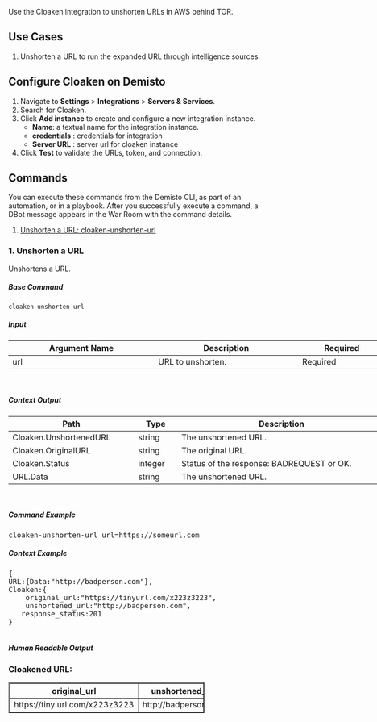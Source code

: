 <p>Use the Cloaken integration to unshorten URLs in AWS behind TOR.</p>
<h2>Use Cases</h2>
<ol>
<li>Unshorten a URL to run the expanded URL through intelligence sources.</li>
</ol>
<h2>Configure Cloaken on Demisto</h2>
<ol>
<li>Navigate to<span> </span><strong>Settings</strong><span> </span>&gt;<span> </span><strong>Integrations</strong><span> </span>&gt;<span> </span><strong>Servers &amp; Services</strong>.</li>
<li>Search for Cloaken.</li>
<li>Click<span> </span><strong>Add instance</strong><span> </span>to create and configure a new integration instance.
<ul>
<li>
<strong>Name</strong>: a textual name for the integration instance.</li>
<li>
<strong>credentials</strong><span> </span>: credentials for integration</li>
<li>
<strong>Server URL</strong><span> </span>: server url for cloaken instance</li>
</ul>
</li>
<li>Click<span> </span><strong>Test</strong><span> </span>to validate the URLs, token, and connection.</li>
</ol>
<h2>Commands</h2>
<p>You can execute these commands from the Demisto CLI, as part of an automation, or in a playbook. After you successfully execute a command, a DBot message appears in the War Room with the command details.</p>
<ol>
<li><a href="#h_dbafb55d-b213-43c2-8ee3-1f6176a5d1d9" target="_self">Unshorten a URL: cloaken-unshorten-url</a></li>
</ol>
<h3 id="h_dbafb55d-b213-43c2-8ee3-1f6176a5d1d9">1. Unshorten a URL</h3>
<p>Unshortens a URL.</p>
<h5>Base Command</h5>
<p><code>cloaken-unshorten-url</code></p>
<h5>Input</h5>
<table style="width: 749px;">
<thead>
<tr>
<th style="width: 290px;"><strong>Argument Name</strong></th>
<th style="width: 285px;"><strong>Description</strong></th>
<th style="width: 165px;"><strong>Required</strong></th>
</tr>
</thead>
<tbody>
<tr>
<td style="width: 290px;">url</td>
<td style="width: 285px;">URL to unshorten.</td>
<td style="width: 165px;">Required</td>
</tr>
</tbody>
</table>
<p> </p>
<h5>Context Output</h5>
<table style="width: 749px;">
<thead>
<tr>
<th style="width: 238px;"><strong>Path</strong></th>
<th style="width: 72px;"><strong>Type</strong></th>
<th style="width: 430px;"><strong>Description</strong></th>
</tr>
</thead>
<tbody>
<tr>
<td style="width: 238px;">Cloaken.UnshortenedURL</td>
<td style="width: 72px;">string</td>
<td style="width: 430px;">The unshortened URL.</td>
</tr>
<tr>
<td style="width: 238px;">Cloaken.OriginalURL</td>
<td style="width: 72px;">string</td>
<td style="width: 430px;">The original URL.</td>
</tr>
<tr>
<td style="width: 238px;">Cloaken.Status</td>
<td style="width: 72px;">integer</td>
<td style="width: 430px;">Status of the response: BADREQUEST or OK.</td>
</tr>
<tr>
<td style="width: 238px;">URL.Data</td>
<td style="width: 72px;">string</td>
<td style="width: 430px;">The unshortened URL.</td>
</tr>
</tbody>
</table>
<p> </p>
<h5>Command Example</h5>
<pre>cloaken-unshorten-url url=https://someurl.com</pre>
<h5>Context Example</h5>
<pre>{
URL:{Data:"http://badperson.com"},
Cloaken:{
    original_url:"https://tinyurl.com/x223z3223",
    unshortened_url:"http://badperson.com",
   response_status:201
}

</pre>
<h5>Human Readable Output</h5>
<h3>Cloakened URL:</h3>
<table style="width: 389px;" border="2">
<thead>
<tr>
<th style="width: 223px;">original_url</th>
<th style="width: 159px;">unshortened_url</th>
</tr>
</thead>
<tbody>
<tr>
<td style="width: 223px;">https://tiny.url.com/x223z3223</td>
<td style="width: 159px;">http://badperson.com</td>
</tr>
</tbody>
</table>